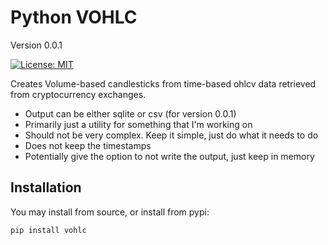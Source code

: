# Python VOHLC

Version 0.0.1

[![License: MIT](https://img.shields.io/badge/License-MIT-yellow.svg)](https://opensource.org/licenses/MIT)

Creates Volume-based candlesticks from time-based ohlcv data retrieved from cryptocurrency exchanges.

- Output can be either sqlite or csv (for version 0.0.1)
- Primarily just a utility for something that I'm working on
- Should not be very complex. Keep it simple, just do what it needs to do
- Does not keep the timestamps
- Potentially give the option to not write the output, just keep in memory

## Installation

You may install from source, or install from pypi:

```shell
pip install vohlc
```
